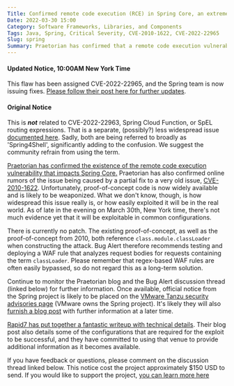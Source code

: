 ```yaml
---
Title: Confirmed remote code execution (RCE) in Spring Core, an extremely popular Java framework (CVE-2022-22965)
Date: 2022-03-30 15:00
Category: Software Frameworks, Libraries, and Components
Tags: Java, Spring, Critical Severity, CVE-2010-1622, CVE-2022-22965
Slug: spring
Summary: Praetorian has confirmed that a remote code execution vulnerability exists in Spring, an extremely popular Java framework. How broadly this impacts the Spring ecosystem remains unclear. The flaw has been assigned a bug alert severity of 'critical'.
---
```


#### Updated Notice, 10:00AM New York Time

This flaw has been assigned CVE-2022-22965, and the Spring team is now issuing fixes. [Please follow their post here for further updates](https://spring.io/blog/2022/03/31/spring-framework-rce-early-announcement).


#### Original Notice

This is ***not*** related to CVE-2022-22963, Spring Cloud Function, or SpEL routing expressions. That is a separate, (possibly?) less widespread issue [documented here](https://tanzu.vmware.com/security/cve-2022-22963). Sadly, both are being referred to broadly as 'Spring4Shell', significantly adding to the confusion. We suggest the community refrain from using the term.

[Praetorian has confirmed the existence of the remote code execution vulnerability that impacts Spring Core.](https://www.praetorian.com/blog/spring-core-jdk9-rce/) Praetorian has also confirmed online rumors of the issue being caused by a partial fix to a very old issue, [CVE-2010-1622](http://blog.o0o.nu/2010/06/cve-2010-1622.html). Unfortunately, proof-of-concept code is now widely available and is likely to be weaponized. What we don't know, though, is how widespread this issue really is, or how easily exploited it will be in the real world. As of late in the evening on March 30th, New York time, there's not much evidence yet that it will be exploitable in common configurations.

There is currently no patch. The existing proof-of-concept, as well as the proof-of-concept from 2010, both reference `class.module.classLoader` when constructing the attack. Bug Alert therefore recommends testing and deploying a WAF rule that analyzes request bodies for requests containing the term `classLoader`. Please remember that regex-based WAF rules are often easily bypassed, so do not regard this as a long-term solution.

Continue to monitor the Praetorian blog and the Bug Alert discussion thread (linked below) for further information. Once available, official notice from the Spring project is likely to be placed on the [VMware Tanzu security advisories page](https://tanzu.vmware.com/security/) (VMware owns the Spring project). It's likely they will also [furnish a blog post](https://spring.io/blog) with further information at a later time.

[Rapid7 has put together a fantastic writeup with technical details](https://www.rapid7.com/blog/post/2022/03/30/spring4shell-zero-day-vulnerability-in-spring-framework/). Their blog post also details some of the configurations that are required for the exploit to be successful, and they have committed to using that venue to provide additional information as it becomes available.

If you have feedback or questions, please comment on the discussion thread linked below. This notice cost the project approximately $150 USD to send. If you would like to support the project, [you can learn more here](https://bugalert.org/content/pages/financial-support.html)
